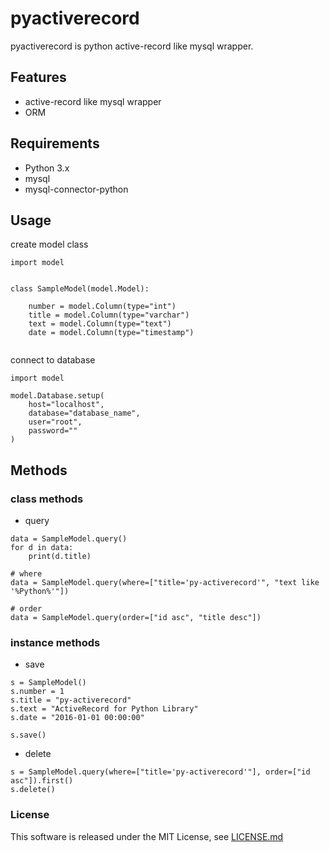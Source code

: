 # pyactiverecord
pyactiverecord is python active-record like mysql wrapper.

## Features
- active-record like mysql wrapper
- ORM

## Requirements
- Python 3.x
- mysql
- mysql-connector-python

## Usage
create model class
```
import model


class SampleModel(model.Model):

    number = model.Column(type="int")
    title = model.Column(type="varchar")
    text = model.Column(type="text")
    date = model.Column(type="timestamp")
    
```
connect to database
```
import model

model.Database.setup(
    host="localhost",
    database="database_name",
    user="root",
    password=""
)
```

## Methods
### class methods
- query
```
data = SampleModel.query()
for d in data:
    print(d.title)

# where
data = SampleModel.query(where=["title='py-activerecord'", "text like '%Python%'"])

# order
data = SampleModel.query(order=["id asc", "title desc"])
```
### instance methods
- save
```
s = SampleModel()
s.number = 1
s.title = "py-activerecord"
s.text = "ActiveRecord for Python Library"
s.date = "2016-01-01 00:00:00"

s.save()
```
- delete
```
s = SampleModel.query(where=["title='py-activerecord'"], order=["id asc"]).first()
s.delete()
```

### License
This software is released under the MIT License, see [LICENSE.md](./LICENSE.md)
